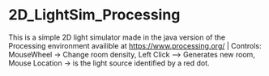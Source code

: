# 2D_LightSim_Processing
This is a simple 2D light simulator made in the java version of the Processing environment availible at https://www.processing.org/ | Controls: MouseWheel -> Change room density, Left Click --> Generates new room, Mouse Location -> is the light source identified by a red dot.
